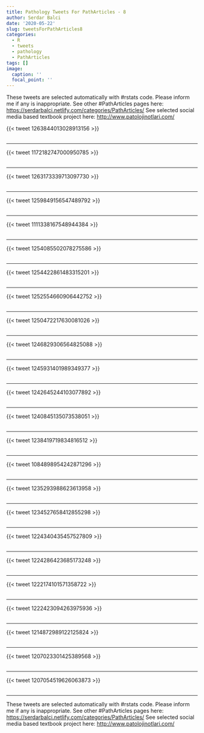 ```yaml
---
title: Pathology Tweets For PathArticles - 8
author: Serdar Balci
date: '2020-05-22'
slug: tweetsForPathArticles8
categories:
  - R
  - tweets
  - pathology
  - PathArticles
tags: []
image:
  caption: ''
  focal_point: ''
---
```



These tweets are selected automatically with #rstats code. Please inform me if any is inappropriate.
See other #PathArticles pages here: https://serdarbalci.netlify.com/categories/PathArticles/ 
See selected social media based textbook project here: http://www.patolojinotlari.com/

{{< tweet 1263844013028913156 >}}
<br>
<br>
<hr>
{{< tweet 1172182747000950785 >}}
<br>
<br>
<hr>
{{< tweet 1263173339713097730 >}}
<br>
<br>
<hr>
{{< tweet 1259849156547489792 >}}
<br>
<br>
<hr>
{{< tweet 1111338167548944384 >}}
<br>
<br>
<hr>
{{< tweet 1254085502078275586 >}}
<br>
<br>
<hr>
{{< tweet 1254422861483315201 >}}
<br>
<br>
<hr>
{{< tweet 1252554660906442752 >}}
<br>
<br>
<hr>
{{< tweet 1250472217630081026 >}}
<br>
<br>
<hr>
{{< tweet 1246829306564825088 >}}
<br>
<br>
<hr>
{{< tweet 1245931401989349377 >}}
<br>
<br>
<hr>
{{< tweet 1242645244103077892 >}}
<br>
<br>
<hr>
{{< tweet 1240845135073538051 >}}
<br>
<br>
<hr>
{{< tweet 1238419719834816512 >}}
<br>
<br>
<hr>
{{< tweet 1084898954242871296 >}}
<br>
<br>
<hr>
{{< tweet 1235293988623613958 >}}
<br>
<br>
<hr>
{{< tweet 1234527658412855298 >}}
<br>
<br>
<hr>
{{< tweet 1224340435457527809 >}}
<br>
<br>
<hr>
{{< tweet 1224286423685173248 >}}
<br>
<br>
<hr>
{{< tweet 1222174101571358722 >}}
<br>
<br>
<hr>
{{< tweet 1222423094263975936 >}}
<br>
<br>
<hr>
{{< tweet 1214872989122125824 >}}
<br>
<br>
<hr>
{{< tweet 1207023301425389568 >}}
<br>
<br>
<hr>
{{< tweet 1207054519626063873 >}}
<br>
<br>
<hr>


These tweets are selected automatically with #rstats code. Please inform me if any is inappropriate.
See other #PathArticles pages here: https://serdarbalci.netlify.com/categories/PathArticles/ 
See selected social media based textbook project here: http://www.patolojinotlari.com/
